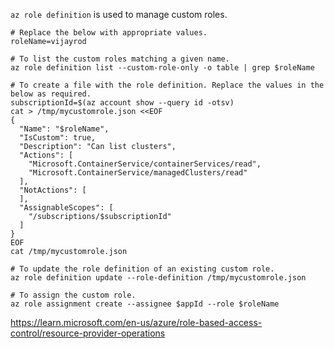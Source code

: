 `az role definition` is used to manage custom roles.

```
# Replace the below with appropriate values.
roleName=vijayrod
```

```
# To list the custom roles matching a given name.
az role definition list --custom-role-only -o table | grep $roleName

# To create a file with the role definition. Replace the values in the below as required.
subscriptionId=$(az account show --query id -otsv)
cat > /tmp/mycustomrole.json <<EOF
{
  "Name": "$roleName",
  "IsCustom": true,
  "Description": "Can list clusters",
  "Actions": [
    "Microsoft.ContainerService/containerServices/read",
    "Microsoft.ContainerService/managedClusters/read"
  ],
  "NotActions": [
  ],
  "AssignableScopes": [
    "/subscriptions/$subscriptionId"
  ]
}
EOF
cat /tmp/mycustomrole.json

# To update the role definition of an existing custom role.
az role definition update --role-definition /tmp/mycustomrole.json

# To assign the custom role.
az role assignment create --assignee $appId --role $roleName
```

https://learn.microsoft.com/en-us/azure/role-based-access-control/resource-provider-operations
